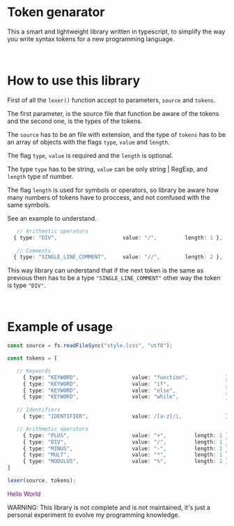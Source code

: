# Token genarator

 This a smart and lightweight library written in typescript, to simplify the way you write syntax tokens for a new programming language.
 
&nbsp;
# How to use this library

 First of all the `lexer()` function accept to parameters, `source` and `tokens`.

 The first parameter, is the source file that function be aware of the tokens and the second one, is the types of the tokens.

 The `source` has to be an file with extension, and the type of `tokens` has to be an array of objects with the flags `type`, `value` and `length`.

 The flag `type`, `value` is required and the `length` is optional.

 The type `type` has to be string, `value` can be only string | RegExp, and `length` type of number.

 The flag `length` is used for symbols or operators, so library be aware how many numbers of tokens have to proccess, and not comfused with the same symbols.

 See an example to understand.
 
```typescript
   // Arithmetic operators
  { type: "DIV",                     value: "/",         length: 1 },
  
   // Comments
  { type: "SINGLE_LINE_COMMENT",     value: "//",        length: 2 },
```
  This way library can understand that if the next token is the same as previous then has to be a type `"SINGLE_LINE_COMMENT"` other way the token is type `"DIV"`.

&nbsp;
 # Example of usage
 
 ```typescript
 const source = fs.readFileSync("style.lcss", "utf8");

const tokens = [

	// Keywords
	  { type: "KEYWORD",                 value: "function",            },
	  { type: "KEYWORD",                 value: "if",                  },
	  { type: "KEYWORD",                 value: "else",                },
	  { type: "KEYWORD",                 value: "while",               },
	
	// Identifiers
	  { type: "IDENTIFIER",              value: /[a-z]/i,              },

	// Arithmetic operators
	  { type: "PLUS",                    value: "+",         length: 1 },
	  { type: "DIV",                     value: "/",         length: 1 },
	  { type: "MINUS",                   value: "-",         length: 1 },
	  { type: "MULT",                    value: "*",         length: 1 },
	  { type: "MODULUS",                 value: "%",         length: 1 },
]

lexer(source, tokens);
```

<p style="color:purple;">Hello World</p>
WARNING: This library is not complete and is not maintained, it's just a personal experiment to evolve my programming knowledge.
